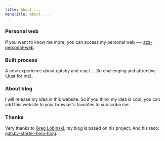 ```yaml
---
title: About ...
menuTitle: About ...
---
```


### Personal web
If you want to know me more, you can access my personal web --- [zzz-personal-web]( TODO ).

### Built process
A new experience about gatsby and react ... So challenging and attrective (Just for me).

### About blog
I will release my idea in this website. So if you think my idea is cool, you can add this website to your browser's favorites to subscribe me.

### Thanks
Very thanks to [Greg Lobinski](https://www.greglobinski.com), my blog is based on his project. And his reso: [gatsby-starter-hero-blog](https://github.com/greglobinski/gatsby-starter-hero-blog).
